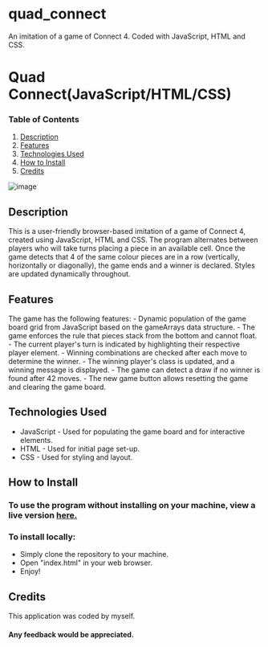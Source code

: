 # quad_connect
An imitation of a game of Connect 4. Coded with JavaScript, HTML and CSS. 


# Quad Connect(JavaScript/HTML/CSS)

### Table of Contents

1. [Description](#program-description)
2. [Features](#features)
3. [Technologies Used](#technologies)
4. [How to Install](#how-to-install)
5. [Credits](#credits)

![image](https://github.com/robbinwilson24/quad_connect/assets/123034061/c039e42f-642c-4878-9ddd-78f64f9ade2c)


## Description <a name="program-description"></a>
This is a user-friendly browser-based imitation of a game of Connect 4, created using JavaScript, HTML and CSS. 
The program alternates between players who will take turns placing a piece in an available cell. 
Once the game detects that 4 of the same colour pieces are in a row (vertically, horizontally or diagonally), the game ends and a winner is declared. 
Styles are updated dynamically throughout. 



## Features <a name="features"></a>
The game has the following features:
    - Dynamic population of the game board grid from JavaScript based on the gameArrays data structure.
    - The game enforces the rule that pieces stack from the bottom and cannot float.
    - The current player's turn is indicated by highlighting their respective player element.
    - Winning combinations are checked after each move to determine the winner.
    - The winning player's class is updated, and a winning message is displayed.
    - The game can detect a draw if no winner is found after 42 moves.
    - The new game button allows resetting the game and clearing the game board.



## Technologies Used <a name="technologies"></a>
- JavaScript - Used for populating the game board and for interactive elements. 
- HTML - Used for initial page set-up. 
- CSS - Used for styling and layout. 


## How to Install <a name="how-to-install"></a>

### To use the program without installing on your machine, view a live version [here.](https://robbinwilson24.github.io/quad_connect/)


### To install locally:
- Simply clone the repository to your machine. 
- Open "index.html" in your web browser. 
- Enjoy! 


## Credits <a name="credits"></a>
This application was coded by myself. 


#### Any feedback would be appreciated.
